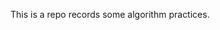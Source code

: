 <!--
 * @file: 
 * @author: liguanlin<liguanlin@4paradigm.com>
-->
This is a repo records some algorithm practices.